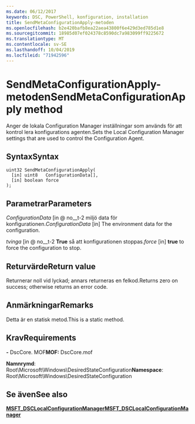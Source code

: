 ```yaml
---
ms.date: 06/12/2017
keywords: DSC, PowerShell, konfiguration, installation
title: SendMetaConfigurationApply-metoden
ms.openlocfilehash: b2e420bafb8ea22aea43800f6e429d3ed785d1e8
ms.sourcegitcommit: 18985d07ef024378c8590dc7a983099ff9225672
ms.translationtype: MT
ms.contentlocale: sv-SE
ms.lasthandoff: 10/04/2019
ms.locfileid: "71942596"
---
```

# <a name="sendmetaconfigurationapply-method"></a><span data-ttu-id="aafb4-103">SendMetaConfigurationApply-metoden</span><span class="sxs-lookup"><span data-stu-id="aafb4-103">SendMetaConfigurationApply method</span></span>

<span data-ttu-id="aafb4-104">Anger de lokala Configuration Manager inställningar som används för att kontrol lera konfigurations agenten.</span><span class="sxs-lookup"><span data-stu-id="aafb4-104">Sets the Local Configuration Manager settings that are used to control the Configuration Agent.</span></span>

## <a name="syntax"></a><span data-ttu-id="aafb4-105">Syntax</span><span class="sxs-lookup"><span data-stu-id="aafb4-105">Syntax</span></span>

```mof
uint32 SendMetaConfigurationApply(
  [in] uint8   ConfigurationData[],
  [in] boolean force
);
```

## <a name="parameters"></a><span data-ttu-id="aafb4-106">Parametrar</span><span class="sxs-lookup"><span data-stu-id="aafb4-106">Parameters</span></span>

<span data-ttu-id="aafb4-107">*ConfigurationData* \[in @ no__t-2 miljö data för konfigurationen.</span><span class="sxs-lookup"><span data-stu-id="aafb4-107">*ConfigurationData* \[in\] The environment data for the configuration.</span></span>

<span data-ttu-id="aafb4-108">*tvinga* \[in @ no__t-2 **True** så att konfigurationen stoppas.</span><span class="sxs-lookup"><span data-stu-id="aafb4-108">*force* \[in\] **true** to force the configuration to stop.</span></span>

## <a name="return-value"></a><span data-ttu-id="aafb4-109">Returvärde</span><span class="sxs-lookup"><span data-stu-id="aafb4-109">Return value</span></span>

<span data-ttu-id="aafb4-110">Returnerar noll vid lyckad; annars returneras en felkod.</span><span class="sxs-lookup"><span data-stu-id="aafb4-110">Returns zero on success; otherwise returns an error code.</span></span>

## <a name="remarks"></a><span data-ttu-id="aafb4-111">Anmärkningar</span><span class="sxs-lookup"><span data-stu-id="aafb4-111">Remarks</span></span>

<span data-ttu-id="aafb4-112">Detta är en statisk metod.</span><span class="sxs-lookup"><span data-stu-id="aafb4-112">This is a static method.</span></span>

## <a name="requirements"></a><span data-ttu-id="aafb4-113">Krav</span><span class="sxs-lookup"><span data-stu-id="aafb4-113">Requirements</span></span>

<span data-ttu-id="aafb4-114">**-** DscCore. MOF</span><span class="sxs-lookup"><span data-stu-id="aafb4-114">**MOF:** DscCore.mof</span></span>

<span data-ttu-id="aafb4-115">**Namnrymd**: Root\Microsoft\Windows\DesiredStateConfiguration</span><span class="sxs-lookup"><span data-stu-id="aafb4-115">**Namespace**: Root\Microsoft\Windows\DesiredStateConfiguration</span></span>

## <a name="see-also"></a><span data-ttu-id="aafb4-116">Se även</span><span class="sxs-lookup"><span data-stu-id="aafb4-116">See also</span></span>

[<span data-ttu-id="aafb4-117">**MSFT_DSCLocalConfigurationManager**</span><span class="sxs-lookup"><span data-stu-id="aafb4-117">**MSFT_DSCLocalConfigurationManager**</span></span>](msft-dsclocalconfigurationmanager.md)
